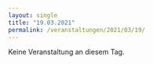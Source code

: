 ```yaml
---
layout: single
title: "19.03.2021"
permalink: /veranstaltungen/2021/03/19/
---
```


Keine Veranstaltung an diesem Tag.
